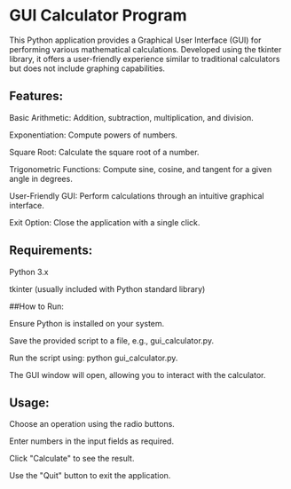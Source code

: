 # GUI Calculator Program

This Python application provides a Graphical User Interface (GUI) for performing various mathematical calculations. Developed using the tkinter library, it offers a user-friendly experience similar to traditional calculators but does not include graphing capabilities.


## Features:

Basic Arithmetic: Addition, subtraction, multiplication, and division.

Exponentiation: Compute powers of numbers.

Square Root: Calculate the square root of a number.

Trigonometric Functions: Compute sine, cosine, and tangent for a given angle in degrees.

User-Friendly GUI: Perform calculations through an intuitive graphical interface.

Exit Option: Close the application with a single click.


## Requirements:

Python 3.x

tkinter (usually included with Python standard library)


##How to Run:

Ensure Python is installed on your system.

Save the provided script to a file, e.g., gui_calculator.py.

Run the script using: python gui_calculator.py.

The GUI window will open, allowing you to interact with the calculator.


## Usage:

Choose an operation using the radio buttons.

Enter numbers in the input fields as required.

Click "Calculate" to see the result.

Use the "Quit" button to exit the application.


